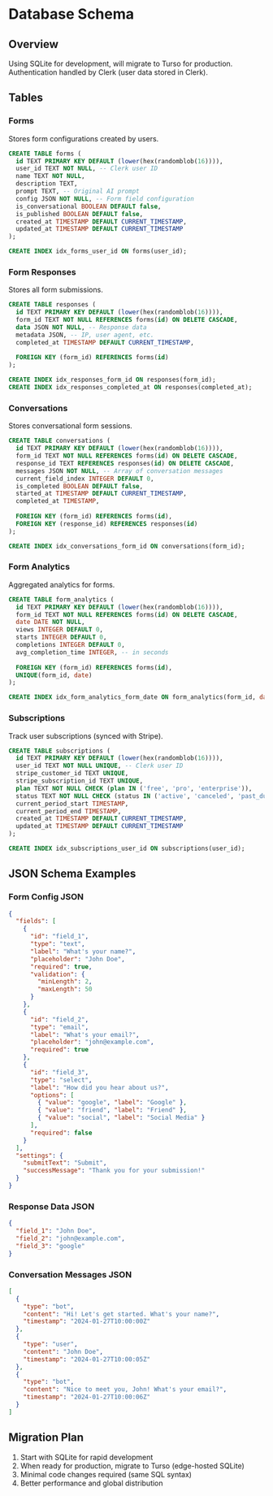 # Database Schema

## Overview
Using SQLite for development, will migrate to Turso for production.
Authentication handled by Clerk (user data stored in Clerk).

## Tables

### Forms
Stores form configurations created by users.

```sql
CREATE TABLE forms (
  id TEXT PRIMARY KEY DEFAULT (lower(hex(randomblob(16)))),
  user_id TEXT NOT NULL, -- Clerk user ID
  name TEXT NOT NULL,
  description TEXT,
  prompt TEXT, -- Original AI prompt
  config JSON NOT NULL, -- Form field configuration
  is_conversational BOOLEAN DEFAULT false,
  is_published BOOLEAN DEFAULT false,
  created_at TIMESTAMP DEFAULT CURRENT_TIMESTAMP,
  updated_at TIMESTAMP DEFAULT CURRENT_TIMESTAMP
);

CREATE INDEX idx_forms_user_id ON forms(user_id);
```

### Form Responses
Stores all form submissions.

```sql
CREATE TABLE responses (
  id TEXT PRIMARY KEY DEFAULT (lower(hex(randomblob(16)))),
  form_id TEXT NOT NULL REFERENCES forms(id) ON DELETE CASCADE,
  data JSON NOT NULL, -- Response data
  metadata JSON, -- IP, user agent, etc.
  completed_at TIMESTAMP DEFAULT CURRENT_TIMESTAMP,
  
  FOREIGN KEY (form_id) REFERENCES forms(id)
);

CREATE INDEX idx_responses_form_id ON responses(form_id);
CREATE INDEX idx_responses_completed_at ON responses(completed_at);
```

### Conversations
Stores conversational form sessions.

```sql
CREATE TABLE conversations (
  id TEXT PRIMARY KEY DEFAULT (lower(hex(randomblob(16)))),
  form_id TEXT NOT NULL REFERENCES forms(id) ON DELETE CASCADE,
  response_id TEXT REFERENCES responses(id) ON DELETE CASCADE,
  messages JSON NOT NULL, -- Array of conversation messages
  current_field_index INTEGER DEFAULT 0,
  is_completed BOOLEAN DEFAULT false,
  started_at TIMESTAMP DEFAULT CURRENT_TIMESTAMP,
  completed_at TIMESTAMP,
  
  FOREIGN KEY (form_id) REFERENCES forms(id),
  FOREIGN KEY (response_id) REFERENCES responses(id)
);

CREATE INDEX idx_conversations_form_id ON conversations(form_id);
```

### Form Analytics
Aggregated analytics for forms.

```sql
CREATE TABLE form_analytics (
  id TEXT PRIMARY KEY DEFAULT (lower(hex(randomblob(16)))),
  form_id TEXT NOT NULL REFERENCES forms(id) ON DELETE CASCADE,
  date DATE NOT NULL,
  views INTEGER DEFAULT 0,
  starts INTEGER DEFAULT 0,
  completions INTEGER DEFAULT 0,
  avg_completion_time INTEGER, -- in seconds
  
  FOREIGN KEY (form_id) REFERENCES forms(id),
  UNIQUE(form_id, date)
);

CREATE INDEX idx_form_analytics_form_date ON form_analytics(form_id, date);
```

### Subscriptions
Track user subscriptions (synced with Stripe).

```sql
CREATE TABLE subscriptions (
  id TEXT PRIMARY KEY DEFAULT (lower(hex(randomblob(16)))),
  user_id TEXT NOT NULL UNIQUE, -- Clerk user ID
  stripe_customer_id TEXT UNIQUE,
  stripe_subscription_id TEXT UNIQUE,
  plan TEXT NOT NULL CHECK (plan IN ('free', 'pro', 'enterprise')),
  status TEXT NOT NULL CHECK (status IN ('active', 'canceled', 'past_due')),
  current_period_start TIMESTAMP,
  current_period_end TIMESTAMP,
  created_at TIMESTAMP DEFAULT CURRENT_TIMESTAMP,
  updated_at TIMESTAMP DEFAULT CURRENT_TIMESTAMP
);

CREATE INDEX idx_subscriptions_user_id ON subscriptions(user_id);
```

## JSON Schema Examples

### Form Config JSON
```json
{
  "fields": [
    {
      "id": "field_1",
      "type": "text",
      "label": "What's your name?",
      "placeholder": "John Doe",
      "required": true,
      "validation": {
        "minLength": 2,
        "maxLength": 50
      }
    },
    {
      "id": "field_2",
      "type": "email",
      "label": "What's your email?",
      "placeholder": "john@example.com",
      "required": true
    },
    {
      "id": "field_3",
      "type": "select",
      "label": "How did you hear about us?",
      "options": [
        { "value": "google", "label": "Google" },
        { "value": "friend", "label": "Friend" },
        { "value": "social", "label": "Social Media" }
      ],
      "required": false
    }
  ],
  "settings": {
    "submitText": "Submit",
    "successMessage": "Thank you for your submission!"
  }
}
```

### Response Data JSON
```json
{
  "field_1": "John Doe",
  "field_2": "john@example.com",
  "field_3": "google"
}
```

### Conversation Messages JSON
```json
[
  {
    "type": "bot",
    "content": "Hi! Let's get started. What's your name?",
    "timestamp": "2024-01-27T10:00:00Z"
  },
  {
    "type": "user",
    "content": "John Doe",
    "timestamp": "2024-01-27T10:00:05Z"
  },
  {
    "type": "bot",
    "content": "Nice to meet you, John! What's your email?",
    "timestamp": "2024-01-27T10:00:06Z"
  }
]
```

## Migration Plan
1. Start with SQLite for rapid development
2. When ready for production, migrate to Turso (edge-hosted SQLite)
3. Minimal code changes required (same SQL syntax)
4. Better performance and global distribution
